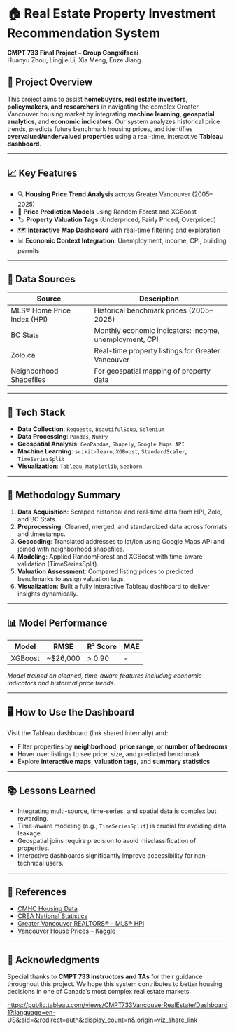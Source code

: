 # 🏠 Real Estate Property Investment Recommendation System  
**CMPT 733 Final Project – Group Gongxifacai**  
Huanyu Zhou, Lingjie Li, Xia Meng, Enze Jiang

## 📌 Project Overview
This project aims to assist **homebuyers, real estate investors, policymakers, and researchers** in navigating the complex Greater Vancouver housing market by integrating **machine learning**, **geospatial analytics**, and **economic indicators**. Our system analyzes historical price trends, predicts future benchmark housing prices, and identifies **overvalued/undervalued properties** using a real-time, interactive **Tableau dashboard**.

---

## 📈 Key Features
- 🔍 **Housing Price Trend Analysis** across Greater Vancouver (2005–2025)
- 🧠 **Price Prediction Models** using Random Forest and XGBoost
- 🏷️ **Property Valuation Tags** (Underpriced, Fairly Priced, Overpriced)
- 🗺️ **Interactive Map Dashboard** with real-time filtering and exploration
- 📊 **Economic Context Integration**: Unemployment, income, CPI, building permits

---

## 🧪 Data Sources
| Source | Description |
|--------|-------------|
| MLS® Home Price Index (HPI) | Historical benchmark prices (2005–2025) |
| BC Stats | Monthly economic indicators: income, unemployment, CPI |
| Zolo.ca | Real-time property listings for Greater Vancouver |
| Neighborhood Shapefiles | For geospatial mapping of property data |

---

## 🧰 Tech Stack
- **Data Collection**: `Requests`, `BeautifulSoup`, `Selenium`
- **Data Processing**: `Pandas`, `NumPy`
- **Geospatial Analysis**: `GeoPandas`, `Shapely`, `Google Maps API`
- **Machine Learning**: `scikit-learn`, `XGBoost`, `StandardScaler`, `TimeSeriesSplit`
- **Visualization**: `Tableau`, `Matplotlib`, `Seaborn`

---

## 🧠 Methodology Summary
1. **Data Acquisition**: Scraped historical and real-time data from HPI, Zolo, and BC Stats.
2. **Preprocessing**: Cleaned, merged, and standardized data across formats and timestamps.
3. **Geocoding**: Translated addresses to lat/lon using Google Maps API and joined with neighborhood shapefiles.
4. **Modeling**: Applied RandomForest and XGBoost with time-aware validation (TimeSeriesSplit).
5. **Valuation Assessment**: Compared listing prices to predicted benchmarks to assign valuation tags.
6. **Visualization**: Built a fully interactive Tableau dashboard to deliver insights dynamically.

---

## 📊 Model Performance
| Model | RMSE | R² Score | MAE |
|-------|------|----------|-----|
| XGBoost | ~$26,000 | > 0.90 | - |

*Model trained on cleaned, time-aware features including economic indicators and historical price trends.*

---

## 🖥️ How to Use the Dashboard
Visit the Tableau dashboard (link shared internally) and:
- Filter properties by **neighborhood**, **price range**, or **number of bedrooms**
- Hover over listings to see price, size, and predicted benchmark
- Explore **interactive maps**, **valuation tags**, and **summary statistics**

---

## 📚 Lessons Learned
- Integrating multi-source, time-series, and spatial data is complex but rewarding.
- Time-aware modeling (e.g., `TimeSeriesSplit`) is crucial for avoiding data leakage.
- Geospatial joins require precision to avoid misclassification of properties.
- Interactive dashboards significantly improve accessibility for non-technical users.

---

## 📎 References
- [CMHC Housing Data](https://www.cmhc-schl.gc.ca/professionals/housing-markets-data-and-research/housing-data)  
- [CREA National Statistics](https://stats.crea.ca/en-CA/)  
- [Greater Vancouver REALTORS® – MLS® HPI](https://www.gvrealtors.ca/market-watch/MLS-HPI-home-price-comparison.hpi.greater_vancouver.all.all.2021-12-1.html)  
- [Vancouver House Prices – Kaggle](https://www.kaggle.com/datasets/jennyzzhu/vancouver-house-prices-for-past-20-years)  

---

## 🙌 Acknowledgments
Special thanks to **CMPT 733 instructors and TAs** for their guidance throughout this project. We hope this system contributes to better housing decisions in one of Canada’s most complex real estate markets.


https://public.tableau.com/views/CMPT733VancouverRealEstate/Dashboard1?:language=en-US&:sid=&:redirect=auth&:display_count=n&:origin=viz_share_link
